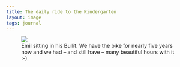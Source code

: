 ```yaml
---
title: The daily ride to the Kindergarten
layout: image
tags: journal
---
```

<figure>
<img src="/img/journal/IMG_0479X.jpg">
<figcaption>
Emil sitting in his Bullit. We have the bike for nearly five years now and we had – and still have – many beautiful hours with it :-).
</figcaption>
</figure>
